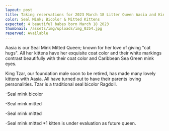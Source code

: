 ```yaml
---
layout: post
title: Taking reservations for 2023 March 18 Litter Queen Aasia and King Tzar
color: Seal Mink; Bicolor & Mitted Kittens
expected: 4 beautiful babes born March 18 2023
thumbnail: /assets/img/uploads/img_0354.jpg
reserved: Available
---
```

Aasia is our Seal Mink Mitted Queen; known for her love of giving "cat hugs". All her kittens have her exquisite coat color and their white markings contrast beautifully with their coat color and Caribbean Sea Green mink eyes. 

K﻿ing Tzar, our foundation male soon to be retired, has made many lovely kittens with Aasia. All have turned out to have their parents loving personalities. Tzar is a traditional seal bicolor Ragdoll. 

\-S﻿eal mink bicolor

\-S﻿eal mink mitted

\-S﻿eal mink mitted

\-S﻿eal mink mitted *1 kitten is under evaluation as future queen.